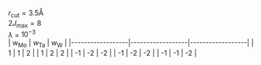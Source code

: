 $r_\mathrm{cut} = 3.5$Å    
$2J_\mathrm{max} = 8$  
$\lambda$ = $10^{-3}$  
| $w_\mathrm{Mo}$ | $w_\mathrm{Ta}$ | $w_\mathrm{W}$ |
|------------------|------------------|------------------|
| 1                | 1                | 2                |
| 1                | 2                | 2                |
| -1               | -2               | -2               |
| -1               | -2               | -2               |
| -1               | -1               | -2               |
